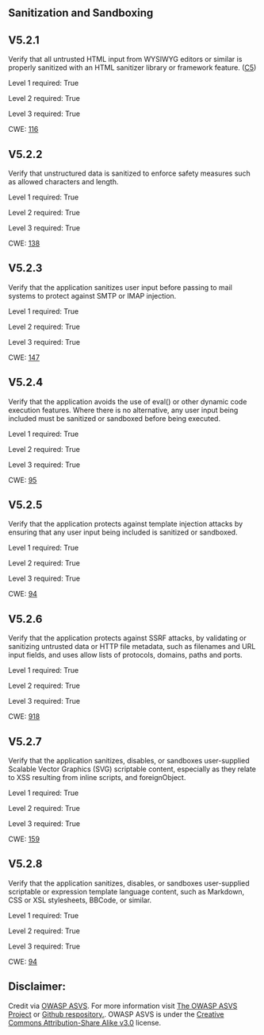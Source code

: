 ##  Sanitization and Sandboxing

## V5.2.1

Verify that all untrusted HTML input from WYSIWYG editors or similar is properly sanitized with an HTML sanitizer library or framework feature. ([C5](https://owasp.org/www-project-proactive-controls/#div-numbering))

Level 1 required: True

Level 2 required: True

Level 3 required: True

CWE: [116](https://cwe.mitre.org/data/definitions/116)

## V5.2.2

Verify that unstructured data is sanitized to enforce safety measures such as allowed characters and length.

Level 1 required: True

Level 2 required: True

Level 3 required: True

CWE: [138](https://cwe.mitre.org/data/definitions/138)

## V5.2.3

Verify that the application sanitizes user input before passing to mail systems to protect against SMTP or IMAP injection.

Level 1 required: True

Level 2 required: True

Level 3 required: True

CWE: [147](https://cwe.mitre.org/data/definitions/147)

## V5.2.4

Verify that the application avoids the use of eval() or other dynamic code execution features. Where there is no alternative, any user input being included must be sanitized or sandboxed before being executed.

Level 1 required: True

Level 2 required: True

Level 3 required: True

CWE: [95](https://cwe.mitre.org/data/definitions/95)

## V5.2.5

Verify that the application protects against template injection attacks by ensuring that any user input being included is sanitized or sandboxed.

Level 1 required: True

Level 2 required: True

Level 3 required: True

CWE: [94](https://cwe.mitre.org/data/definitions/94)

## V5.2.6

Verify that the application protects against SSRF attacks, by validating or sanitizing untrusted data or HTTP file metadata, such as filenames and URL input fields, and uses allow lists of protocols, domains, paths and ports.

Level 1 required: True

Level 2 required: True

Level 3 required: True

CWE: [918](https://cwe.mitre.org/data/definitions/918)

## V5.2.7

Verify that the application sanitizes, disables, or sandboxes user-supplied Scalable Vector Graphics (SVG) scriptable content, especially as they relate to XSS resulting from inline scripts, and foreignObject.

Level 1 required: True

Level 2 required: True

Level 3 required: True

CWE: [159](https://cwe.mitre.org/data/definitions/159)

## V5.2.8

Verify that the application sanitizes, disables, or sandboxes user-supplied scriptable or expression template language content, such as Markdown, CSS or XSL stylesheets, BBCode, or similar.

Level 1 required: True

Level 2 required: True

Level 3 required: True

CWE: [94](https://cwe.mitre.org/data/definitions/94)



## Disclaimer:

Credit via [OWASP ASVS](https://owasp.org/www-project-application-security-verification-standard/). For more information visit [The OWASP ASVS Project](https://owasp.org/www-project-application-security-verification-standard/) or [Github respository.](https://github.com/OWASP/ASVS). OWASP ASVS is under the [Creative Commons Attribution-Share Alike v3.0](https://creativecommons.org/licenses/by-sa/3.0/) license.
